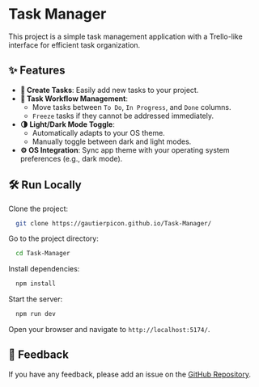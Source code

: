 # Task Manager

This project is a simple task management application with a Trello-like interface for efficient task organization.

## ✨ Features

- **📝 Create Tasks**: Easily add new tasks to your project.
- **🔄 Task Workflow Management**:
  - Move tasks between `To Do`, `In Progress`, and `Done` columns.
  - `Freeze` tasks if they cannot be addressed immediately.
- **🌗 Light/Dark Mode Toggle**: 
  - Automatically adapts to your OS theme.
  - Manually toggle between dark and light modes.
- **⚙️ OS Integration**: Sync app theme with your operating system preferences (e.g., dark mode).

## 🛠️ Run Locally

Clone the project:

```bash
  git clone https://gautierpicon.github.io/Task-Manager/
```

Go to the project directory:

```bash
  cd Task-Manager
```

Install dependencies:

```bash
  npm install
```

Start the server:

```bash
  npm run dev
```

Open your browser and navigate to `http://localhost:5174/`.

## 💬 Feedback

If you have any feedback, please add an issue on the [GitHub Repository](https://github.com/Gautierpicon/Task-Manager/issues).